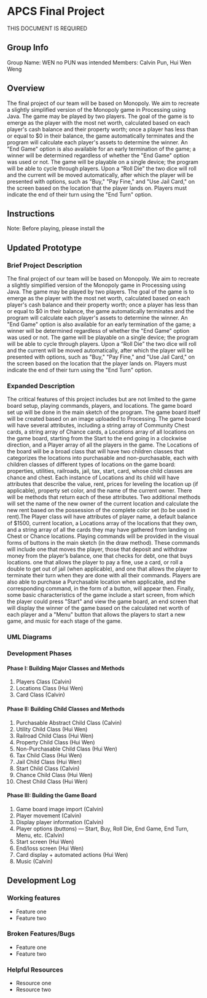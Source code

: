 # APCS Final Project
THIS DOCUMENT IS REQUIRED
## Group Info
Group Name: WEN no PUN was intended
Members: Calvin Pun, Hui Wen Weng
## Overview
The final project of our team will be based on Monopoly. We aim to recreate a slightly simplified version of the Monopoly game in Processing using Java. The game may be played by two players. The goal of the game is to emerge as the player with the most net worth, calculated based on each player's cash balance and their property worth; once a player has less than or equal to $0 in their balance, the game automatically terminates and the program will calculate each player's assets to determine the winner. An "End Game" option is also available for an early termination of the game; a winner will be determined regardless of whether the "End Game" option was used or not. The game will be playable on a single device; the program will be able to cycle through players. Upon a “Roll Die” the two dice will roll and the current will be moved automatically, after which the player will be presented with options, such as "Buy," "Pay Fine," and "Use Jail Card," on the screen based on the location that the player lands on. Players must indicate the end of their turn using the "End Turn" option.
## Instructions
Note: Before playing, please install the
## Updated Prototype
### Brief Project Description
The final project of our team will be based on Monopoly. We aim to recreate a slightly simplified version of the Monopoly game in Processing using Java. The game may be played by two players. The goal of the game is to emerge as the player with the most net worth, calculated based on each player's cash balance and their property worth; once a player has less than or equal to $0 in their balance, the game automatically terminates and the program will calculate each player's assets to determine the winner. An "End Game" option is also available for an early termination of the game; a winner will be determined regardless of whether the "End Game" option was used or not. The game will be playable on a single device; the program will be able to cycle through players. Upon a “Roll Die” the two dice will roll and the current will be moved automatically, after which the player will be presented with options, such as "Buy," "Pay Fine," and "Use Jail Card," on the screen based on the location that the player lands on. Players must indicate the end of their turn using the "End Turn" option.
### Expanded Description
The critical features of this project includes but are not limited to the game board setup, playing commands, players, and locations. The game board set up will be done in the main sketch of the program. The game board itself will be created based on an image uploaded to Processing. The game board will have several attributes, including a string array of Community Chest cards, a string array of Chance cards, a Locations array of all locations on the game board, starting from the Start to the end going in a clockwise direction, and a Player array of all the players in the game. The Locations of the board will be a broad class that will have two children classes that categorizes the locations into purchasable and non-purchasable, each with children classes of different types of locations on the game board: properties, utilities, railroads, jail, tax, start, card, whose child classes are chance and chest. Each instance of Locations and its child will have attributes that describe the value, rent, prices for leveling the location up (if applicable), property set color, and the name of the current owner. There will be methods that return each of these attributes. Two additional methods will set the name of the new owner of the current location and calculate the new rent based on the possession of the complete color set (to be used in rent).The Player class will have attributes of player name, a default balance of $1500, current location, a Locations array of the locations that they own, and a string array of all the cards they may have gathered from landing on Chest or Chance locations. Playing commands will be provided in the visual forms of buttons in the main sketch (in the draw method). These commands will include one that moves the player, those that deposit and withdraw money from the player’s balance, one that checks for debt, one that buys locations. one that allows the player to pay a fine, use a card, or roll a double to get out of jail (when applicable), and one that allows the player to terminate their turn when they are done with all their commands. Players are also able to purchase a Purchasable location when applicable, and the corresponding command, in the form of a button, will appear then. Finally, some basic characteristics of the game include a start screen, from which the player could press "Start" and view the game board, an end screen that will display the winner of the game based on the calculated net worth of each player and a "Menu" button that allows the players to start a new game, and music for each stage of the game.
### UML Diagrams
### Development Phases
#### Phase I: Building Major Classes and Methods
1. Players Class (Calvin)
2. Locations Class (Hui Wen)
3. Card Class (Calvin)
#### Phase II: Building Child Classes and Methods
1. Purchasable Abstract Child Class (Calvin)
2. Utility Child Class (Hui Wen)
3. Railroad Child Class (Hui Wen)
4. Property Child Class (Hui Wen)
5. Non-Purchasable Child Class (Hui Wen)
6. Tax Child Class (Hui Wen)
7. Jail Child Class (Hui Wen)
8. Start Child Class (Calvin)
9. Chance Child Class (Hui Wen)
10. Chest Child Class (Hui Wen)
#### Phase III: Building the Game Board
1. Game board image import (Calvin)
2. Player movement (Calvin)
3. Display player information (Calvin)
4. Player options (buttons) — Start, Buy, Roll Die, End Game, End Turn, Menu, etc. (Calvin)
5. Start screen (Hui Wen)
6. End/loss screen (Hui Wen)
7. Card display + automated actions (Hui Wen)
8. Music (Calvin)
## Development Log
### Working features
* Feature one
* Feature two
### Broken Features/Bugs
* Feature one
* Feature two
### Helpful Resources
* Resource one
* Resource two

